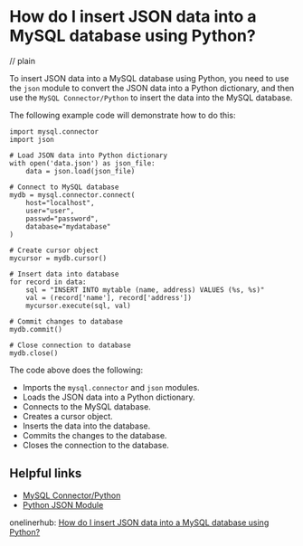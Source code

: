 # How do I insert JSON data into a MySQL database using Python?
// plain

To insert JSON data into a MySQL database using Python, you need to use the `json` module to convert the JSON data into a Python dictionary, and then use the `MySQL Connector/Python` to insert the data into the MySQL database.

The following example code will demonstrate how to do this:
```
import mysql.connector
import json

# Load JSON data into Python dictionary
with open('data.json') as json_file:
    data = json.load(json_file)

# Connect to MySQL database
mydb = mysql.connector.connect(
    host="localhost",
    user="user",
    passwd="password",
    database="mydatabase"
)

# Create cursor object
mycursor = mydb.cursor()

# Insert data into database
for record in data:
    sql = "INSERT INTO mytable (name, address) VALUES (%s, %s)"
    val = (record['name'], record['address'])
    mycursor.execute(sql, val)

# Commit changes to database
mydb.commit()

# Close connection to database
mydb.close()
```

The code above does the following:
- Imports the `mysql.connector` and `json` modules.
- Loads the JSON data into a Python dictionary.
- Connects to the MySQL database.
- Creates a cursor object.
- Inserts the data into the database.
- Commits the changes to the database.
- Closes the connection to the database.

## Helpful links
- [MySQL Connector/Python](https://dev.mysql.com/doc/connector-python/en/)
- [Python JSON Module](https://docs.python.org/3/library/json.html)

onelinerhub: [How do I insert JSON data into a MySQL database using Python?](https://onelinerhub.com/python-mysql/how-do-i-insert-json-data-into-a-mysql-database-using-python)